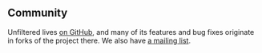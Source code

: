 Community
---------

Unfiltered lives [on GitHub][gh], and many of its features and bug
fixes originate in forks of the project there. We also have [a mailing
list][list].

[gh]: https://github.com/n8han/unfiltered
[list]: https://groups.google.com/forum/#!forum/unfiltered-scala
